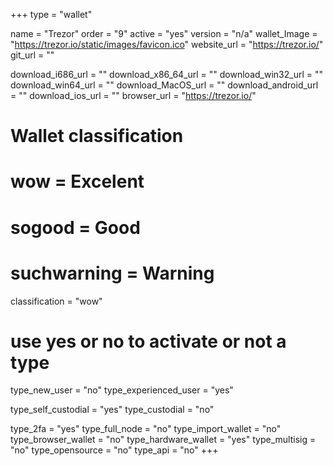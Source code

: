 +++
type = "wallet"

name = "Trezor"
order = "9"
active = "yes"
version = "n/a"
wallet_Image = "https://trezor.io/static/images/favicon.ico"
website_url = "https://trezor.io/"
git_url = ""

download_i686_url = ""
download_x86_64_url = ""
download_win32_url = ""
download_win64_url = ""
download_MacOS_url = ""
download_android_url = ""
download_ios_url = ""
browser_url = "https://trezor.io/"

# Wallet classification
# wow = Excelent
# sogood = Good
# suchwarning = Warning
classification = "wow"

# use yes or no to activate or not a type
type_new_user = "no"
type_experienced_user = "yes"

type_self_custodial = "yes"
type_custodial = "no"

type_2fa = "yes"
type_full_node = "no"
type_import_wallet = "no"
type_browser_wallet = "no"
type_hardware_wallet = "yes"
type_multisig = "no"
type_opensource = "no"
type_api = "no"
+++